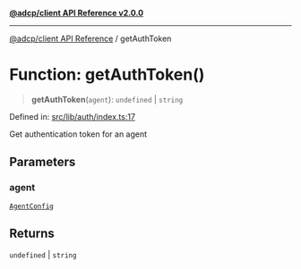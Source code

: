 [**@adcp/client API Reference v2.0.0**](../README.md)

***

[@adcp/client API Reference](../README.md) / getAuthToken

# Function: getAuthToken()

> **getAuthToken**(`agent`): `undefined` \| `string`

Defined in: [src/lib/auth/index.ts:17](https://github.com/adcontextprotocol/adcp-client/blob/add23254eadaef025ae9fbe49b40948f459b98ff/src/lib/auth/index.ts#L17)

Get authentication token for an agent

## Parameters

### agent

[`AgentConfig`](../interfaces/AgentConfig.md)

## Returns

`undefined` \| `string`
